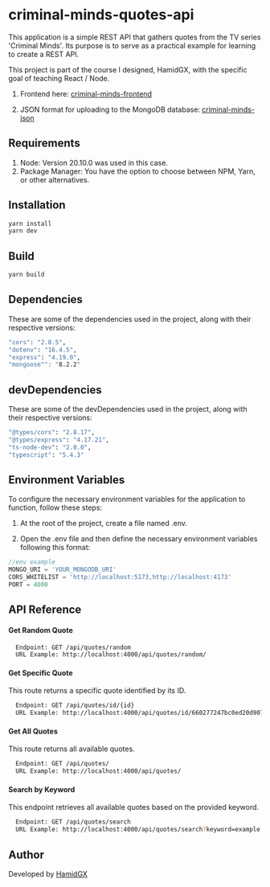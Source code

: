 # criminal-minds-quotes-api

This application is a simple REST API that gathers quotes from the TV series 'Criminal Minds'. Its purpose is to serve as a practical example for learning to create a REST API.

This project is part of the course I designed, HamidGX, with the specific goal of teaching React / Node.

1. Frontend here: [criminal-minds-frontend](https://github.com/HamidGX/criminal-minds-frontend)

2. JSON format for uploading to the MongoDB database: [criminal-minds-json](https://gist.github.com/HamidGX/2524c9e44822ce7411240926ce128bc1)

## Requirements

1. Node: Version 20.10.0 was used in this case.
2. Package Manager: You have the option to choose between NPM, Yarn, or other alternatives.

## Installation

```bash
yarn install
yarn dev
```

## Build

```bash
yarn build
```

## Dependencies

These are some of the dependencies used in the project, along with their respective versions:

```bash
"cors": "2.8.5",
"dotenv": "16.4.5",
"express": "4.19.0",
"mongoose"": "8.2.2"
```

## devDependencies

These are some of the devDependencies used in the project, along with their respective versions:

```bash
"@types/cors": "2.8.17",
"@types/express": "4.17.21",
"ts-node-dev": "2.0.0",
"typescript": "5.4.3"
```

## Environment Variables

To configure the necessary environment variables for the application to function, follow these steps:

1. At the root of the project, create a file named .env.

2. Open the .env file and then define the necessary environment variables following this format:

```javascript
//env example
MONGO_URI = 'YOUR_MONGODB_URI'
CORS_WHITELIST = 'http://localhost:5173,http://localhost:4173'
PORT = 4000
```

## API Reference

#### Get Random Quote

```bash
  Endpoint: GET /api/quotes/random
  URL Example: http://localhost:4000/api/quotes/random/
```

#### Get Specific Quote

This route returns a specific quote identified by its ID.

```bash
  Endpoint: GET /api/quotes/id/{id}
  URL Example: http://localhost:4000/api/quotes/id/660277247bc0ed20d9070f8f
```

#### Get All Quotes

This route returns all available quotes.

```bash
  Endpoint: GET /api/quotes/
  URL Example: http://localhost:4000/api/quotes/
```

#### Search by Keyword

This endpoint retrieves all available quotes based on the provided keyword.

```bash
  Endpoint: GET /api/quotes/search
  URL Example: http://localhost:4000/api/quotes/search?keyword=example
```

## Author

Developed by [HamidGX](https://github.com/HamidGX)
